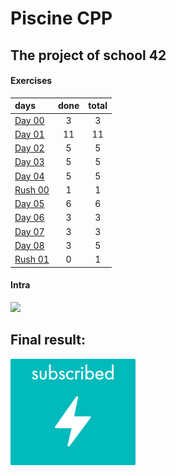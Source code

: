 # Piscine CPP
## The project of school 42
#### Exercises
| days | done | total |
| :--- | :---: | :---: |
| [Day 00](https://github.com/Dude-Rocker/CPP/blob/master/resources/d00.en.pdf) | 3 | 3 |
| [Day 01](https://github.com/Dude-Rocker/CPP/blob/master/resources/d01.en.pdf) | 11 | 11 |
| [Day 02](https://github.com/Dude-Rocker/CPP/blob/master/resources/d02.en.pdf) | 5 | 5 |
| [Day 03](https://github.com/Dude-Rocker/CPP/blob/master/resources/d03.en.pdf) | 5 | 5 |
| [Day 04](https://github.com/Dude-Rocker/CPP/blob/master/resources/d04.en.pdf) | 5 | 5 |
| [Rush 00](https://github.com/Dude-Rocker/CPP/blob/master/resources/rush00.en.pdf) | 1 | 1 |
| [Day 05](https://github.com/Dude-Rocker/CPP/blob/master/resources/d05.en.pdf) | 6 | 6 |
| [Day 06](https://github.com/Dude-Rocker/CPP/blob/master/resources/d06.en.pdf) | 3 | 3 |
| [Day 07](https://github.com/Dude-Rocker/CPP/blob/master/resources/d07.en.pdf) | 3 | 3 |
| [Day 08](https://github.com/Dude-Rocker/CPP/blob/master/resources/d08.en.pdf) | 3 | 5 |
| [Rush 01](https://github.com/Dude-Rocker/CPP/blob/master/resources/rush01.en.pdf) | 0 | 1 |
#### Intra
![](https://github.com/Dude-Rocker/CPP/blob/master/resources/intra.png)
## Final result:
![](https://github.com/Dude-Rocker/CPP/blob/master/resources/grade.png)
